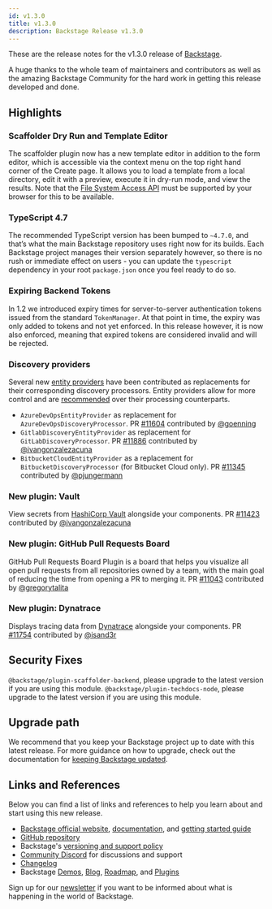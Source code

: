 ```yaml
---
id: v1.3.0
title: v1.3.0
description: Backstage Release v1.3.0
---
```


These are the release notes for the v1.3.0 release of [Backstage](https://backstage.io/).

A huge thanks to the whole team of maintainers and contributors as well as the amazing Backstage Community for the hard work in getting this release developed and done.

## Highlights

### Scaffolder Dry Run and Template Editor

The scaffolder plugin now has a new template editor in addition to the form editor, which is accessible via the context menu on the top right hand corner of the Create page. It allows you to load a template from a local directory, edit it with a preview, execute it in dry-run mode, and view the results. Note that the [File System Access API](https://developer.mozilla.org/en-US/docs/Web/API/File_System_Access_API) must be supported by your browser for this to be available.

### TypeScript 4.7

The recommended TypeScript version has been bumped to `~4.7.0`, and that’s what the main Backstage repository uses right now for its builds. Each Backstage project manages their version separately however, so there is no rush or immediate effect on users - you can update the `typescript` dependency in your root `package.json` once you feel ready to do so.

### Expiring Backend Tokens

In 1.2 we introduced expiry times for server-to-server authentication tokens issued from the standard `TokenManager`. At that point in time, the expiry was only added to tokens and not yet enforced. In this release however, it is now also enforced, meaning that expired tokens are considered invalid and will be rejected.

### Discovery providers

Several new [entity providers](https://backstage.io/docs/features/software-catalog/life-of-an-entity) have been contributed as replacements for their corresponding discovery processors. Entity providers allow for more control and are [recommended](https://backstage.io/docs/features/software-catalog/external-integrations) over their processing counterparts.

- `AzureDevOpsEntityProvider` as replacement for `AzureDevOpsDiscoveryProcessor`. PR [#11604](https://github.com/backstage/backstage/pull/11604) contributed by [@goenning](https://github.com/goenning)
- `GitlabDiscoveryEntityProvider` as replacement for `GitLabDiscoveryProcessor`. PR [#11886](https://github.com/backstage/backstage/pull/11886) contributed by [@ivangonzalezacuna](https://github.com/ivangonzalezacuna)
- `BitbucketCloudEntityProvider` as a replacement for `BitbucketDiscoveryProcessor` (for Bitbucket Cloud only). PR [#11345](https://github.com/backstage/backstage/pull/11345) contributed by [@pjungermann](​​https://github.com/pjungermann)

### New plugin: Vault

View secrets from [HashiCorp Vault](https://www.vaultproject.io/) alongside your components. PR [#11423](https://github.com/backstage/backstage/pull/11423) contributed by [@ivangonzalezacuna](https://github.com/ivangonzalezacuna)

### New plugin: GitHub Pull Requests Board

GitHub Pull Requests Board Plugin is a board that helps you visualize all open pull requests from all repositories owned by a team, with the main goal of reducing the time from opening a PR to merging it. PR [#11043](https://github.com/backstage/backstage/pull/11043) contributed by [@gregorytalita](https://github.com/gregorytalita)

### New plugin: Dynatrace

Displays tracing data from [Dynatrace](https://www.dynatrace.com/) alongside your components. PR [#11754](https://github.com/backstage/backstage/pull/11754) contributed by [@isand3r](https://github.com/isand3r)

## Security Fixes

`@backstage/plugin-scaffolder-backend`, please upgrade to the latest version if you are using this module.
`@backstage/plugin-techdocs-node`, please upgrade to the latest version if you are using this module.

## Upgrade path

We recommend that you keep your Backstage project up to date with this latest release. For more guidance on how to upgrade, check out the documentation for [keeping Backstage updated](https://backstage.io/docs/getting-started/keeping-backstage-updated).

## Links and References

Below you can find a list of links and references to help you learn about and start using this new release.

- [Backstage official website](https://backstage.io/), [documentation](https://backstage.io/docs/), and [getting started guide](https://backstage.io/docs/getting-started/)
- [GitHub repository](https://github.com/backstage/backstage)
- Backstage's [versioning and support policy](https://backstage.io/docs/overview/versioning-policy)
- [Community Discord](https://discord.gg/backstage-687207715902193673) for discussions and support
- [Changelog](https://github.com/backstage/backstage/tree/master/docs/releases/v1.3.0-changelog.md)
- Backstage [Demos](https://backstage.io/demos), [Blog](https://backstage.io/blog), [Roadmap](https://backstage.io/docs/overview/roadmap), and [Plugins](https://backstage.io/plugins)

Sign up for our [newsletter](https://mailchi.mp/spotify/backstage-community) if you want to be informed about what is happening in the world of Backstage.
